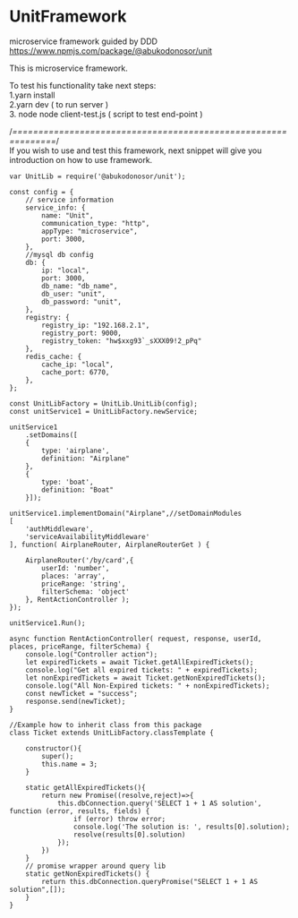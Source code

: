 # UnitFramework
microservice framework guided by DDD
https://www.npmjs.com/package/@abukodonosor/unit


This is microservice framework.

To test his functionality take next steps:<br>
1.yarn install <br>
2.yarn dev ( to run server ) <br>
3. node node client-test.js ( script to test end-point ) <br>

/*==============================================================*/<br>
If you wish to use and test this framework, next snippet will give you introduction on how to use framework.
```
var UnitLib = require('@abukodonosor/unit');

const config = {
    // service information
    service_info: {
        name: "Unit",
        communication_type: "http",
        appType: "microservice",
        port: 3000,
    },
    //mysql db config
    db: {
        ip: "local",
        port: 3000,
        db_name: "db_name",
        db_user: "unit",
        db_password: "unit",
    },
    registry: {
        registry_ip: "192.168.2.1",
        registry_port: 9000,
        registry_token: "hw$xxg93`_sXXX09!2_pPq"
    },
    redis_cache: {
        cache_ip: "local",
        cache_port: 6770,
    },
};

const UnitLibFactory = UnitLib.UnitLib(config);
const unitService1 = UnitLibFactory.newService;

unitService1
    .setDomains([
    {
        type: 'airplane',
        definition: "Airplane"
    },
    {
        type: 'boat',
        definition: "Boat"
    }]);

unitService1.implementDomain("Airplane",//setDomainModules
[
    'authMiddleware', 
    'serviceAvailabilityMiddleware'
], function( AirplaneRouter, AirplaneRouterGet ) {

    AirplaneRouter('/by/card',{
        userId: 'number',
        places: 'array',
        priceRange: 'string',
        filterSchema: 'object'
    }, RentActionController );
});

unitService1.Run();

async function RentActionController( request, response, userId, places, priceRange, filterSchema) {
    console.log("Controller action");
    let expiredTickets = await Ticket.getAllExpiredTickets();
    console.log("Get all expired tickets: " + expiredTickets);
    let nonExpiredTickets = await Ticket.getNonExpiredTickets();
    console.log("All Non-Expired tickets: " + nonExpiredTickets);
    const newTicket = "success";
    response.send(newTicket);
}

//Example how to inherit class from this package
class Ticket extends UnitLibFactory.classTemplate {

    constructor(){
        super();
        this.name = 3;
    }

    static getAllExpiredTickets(){
        return new Promise((resolve,reject)=>{
            this.dbConnection.query('SELECT 1 + 1 AS solution', function (error, results, fields) {
                if (error) throw error;
                console.log('The solution is: ', results[0].solution);
                resolve(results[0].solution)
            });
        })
    }
    // promise wrapper around query lib
    static getNonExpiredTickets() {
        return this.dbConnection.queryPromise("SELECT 1 + 1 AS solution",[]);
    }
}

```
